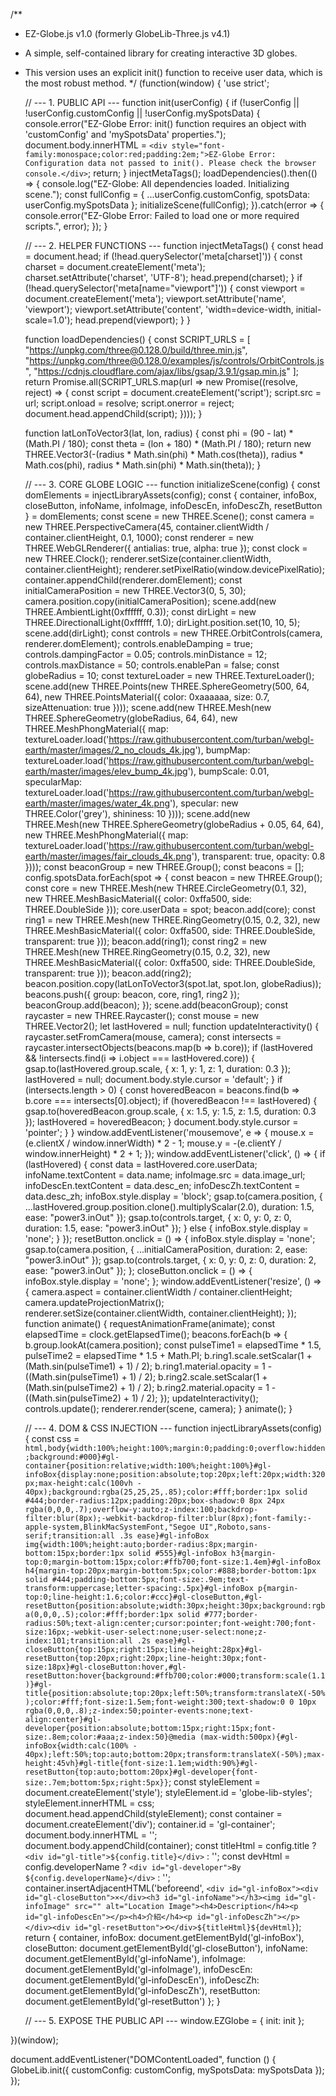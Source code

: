 /**
 * EZ-Globe.js v1.0 (formerly GlobeLib-Three.js v4.1)
 * A simple, self-contained library for creating interactive 3D globes.
 * This version uses an explicit init() function to receive user data, which is the most robust method.
 */
(function(window) {
    'use strict';

    // --- 1. PUBLIC API ---
    function init(userConfig) {
        if (!userConfig || !userConfig.customConfig || !userConfig.mySpotsData) {
            console.error("EZ-Globe Error: init() function requires an object with 'customConfig' and 'mySpotsData' properties.");
            document.body.innerHTML = `<div style="font-family:monospace;color:red;padding:2em;">EZ-Globe Error: Configuration data not passed to init(). Please check the browser console.</div>`;
            return;
        }
        injectMetaTags();
        loadDependencies().then(() => {
            console.log("EZ-Globe: All dependencies loaded. Initializing scene.");
            const fullConfig = { ...userConfig.customConfig, spotsData: userConfig.mySpotsData };
            initializeScene(fullConfig);
        }).catch(error => {
            console.error("EZ-Globe Error: Failed to load one or more required scripts.", error);
        });
    }

    // --- 2. HELPER FUNCTIONS ---
    function injectMetaTags() {
        const head = document.head;
        if (!head.querySelector('meta[charset]')) {
            const charset = document.createElement('meta');
            charset.setAttribute('charset', 'UTF-8');
            head.prepend(charset);
        }
        if (!head.querySelector('meta[name="viewport"]')) {
            const viewport = document.createElement('meta');
            viewport.setAttribute('name', 'viewport');
            viewport.setAttribute('content', 'width=device-width, initial-scale=1.0');
            head.prepend(viewport);
        }
    }

    function loadDependencies() {
        const SCRIPT_URLS = [
            "https://unpkg.com/three@0.128.0/build/three.min.js",
            "https://unpkg.com/three@0.128.0/examples/js/controls/OrbitControls.js",
            "https://cdnjs.cloudflare.com/ajax/libs/gsap/3.9.1/gsap.min.js"
        ];
        return Promise.all(SCRIPT_URLS.map(url => new Promise((resolve, reject) => {
            const script = document.createElement('script');
            script.src = url;
            script.onload = resolve;
            script.onerror = reject;
            document.head.appendChild(script);
        })));
    }
    
    function latLonToVector3(lat, lon, radius) {
        const phi = (90 - lat) * (Math.PI / 180);
        const theta = (lon + 180) * (Math.PI / 180);
        return new THREE.Vector3(-(radius * Math.sin(phi) * Math.cos(theta)), radius * Math.cos(phi), radius * Math.sin(phi) * Math.sin(theta));
    }

    // --- 3. CORE GLOBE LOGIC ---
    function initializeScene(config) {
        const domElements = injectLibraryAssets(config);
        const { container, infoBox, closeButton, infoName, infoImage, infoDescEn, infoDescZh, resetButton } = domElements;
        const scene = new THREE.Scene();
        const camera = new THREE.PerspectiveCamera(45, container.clientWidth / container.clientHeight, 0.1, 1000);
        const renderer = new THREE.WebGLRenderer({ antialias: true, alpha: true });
        const clock = new THREE.Clock();
        renderer.setSize(container.clientWidth, container.clientHeight);
        renderer.setPixelRatio(window.devicePixelRatio);
        container.appendChild(renderer.domElement);
        const initialCameraPosition = new THREE.Vector3(0, 5, 30);
        camera.position.copy(initialCameraPosition);
        scene.add(new THREE.AmbientLight(0xffffff, 0.3));
        const dirLight = new THREE.DirectionalLight(0xffffff, 1.0);
        dirLight.position.set(10, 10, 5);
        scene.add(dirLight);
        const controls = new THREE.OrbitControls(camera, renderer.domElement);
        controls.enableDamping = true;
        controls.dampingFactor = 0.05;
        controls.minDistance = 12;
        controls.maxDistance = 50;
        controls.enablePan = false;
        const globeRadius = 10;
        const textureLoader = new THREE.TextureLoader();
        scene.add(new THREE.Points(new THREE.SphereGeometry(500, 64, 64), new THREE.PointsMaterial({ color: 0xaaaaaa, size: 0.7, sizeAttenuation: true })));
        scene.add(new THREE.Mesh(new THREE.SphereGeometry(globeRadius, 64, 64), new THREE.MeshPhongMaterial({ map: textureLoader.load('https://raw.githubusercontent.com/turban/webgl-earth/master/images/2_no_clouds_4k.jpg'), bumpMap: textureLoader.load('https://raw.githubusercontent.com/turban/webgl-earth/master/images/elev_bump_4k.jpg'), bumpScale: 0.01, specularMap: textureLoader.load('https://raw.githubusercontent.com/turban/webgl-earth/master/images/water_4k.png'), specular: new THREE.Color('grey'), shininess: 10 })));
        scene.add(new THREE.Mesh(new THREE.SphereGeometry(globeRadius + 0.05, 64, 64), new THREE.MeshPhongMaterial({ map: textureLoader.load('https://raw.githubusercontent.com/turban/webgl-earth/master/images/fair_clouds_4k.png'), transparent: true, opacity: 0.8 })));
        const beaconGroup = new THREE.Group();
        const beacons = [];
        config.spotsData.forEach(spot => {
            const beacon = new THREE.Group();
            const core = new THREE.Mesh(new THREE.CircleGeometry(0.1, 32), new THREE.MeshBasicMaterial({ color: 0xffa500, side: THREE.DoubleSide }));
            core.userData = spot;
            beacon.add(core);
            const ring1 = new THREE.Mesh(new THREE.RingGeometry(0.15, 0.2, 32), new THREE.MeshBasicMaterial({ color: 0xffa500, side: THREE.DoubleSide, transparent: true }));
            beacon.add(ring1);
            const ring2 = new THREE.Mesh(new THREE.RingGeometry(0.15, 0.2, 32), new THREE.MeshBasicMaterial({ color: 0xffa500, side: THREE.DoubleSide, transparent: true }));
            beacon.add(ring2);
            beacon.position.copy(latLonToVector3(spot.lat, spot.lon, globeRadius));
            beacons.push({ group: beacon, core, ring1, ring2 });
            beaconGroup.add(beacon);
        });
        scene.add(beaconGroup);
        const raycaster = new THREE.Raycaster();
        const mouse = new THREE.Vector2();
        let lastHovered = null;
        function updateInteractivity() {
            raycaster.setFromCamera(mouse, camera);
            const intersects = raycaster.intersectObjects(beacons.map(b => b.core));
            if (lastHovered && !intersects.find(i => i.object === lastHovered.core)) { gsap.to(lastHovered.group.scale, { x: 1, y: 1, z: 1, duration: 0.3 }); lastHovered = null; document.body.style.cursor = 'default'; }
            if (intersects.length > 0) { const hoveredBeacon = beacons.find(b => b.core === intersects[0].object); if (hoveredBeacon !== lastHovered) { gsap.to(hoveredBeacon.group.scale, { x: 1.5, y: 1.5, z: 1.5, duration: 0.3 }); lastHovered = hoveredBeacon; } document.body.style.cursor = 'pointer'; }
        }
        window.addEventListener('mousemove', e => { mouse.x = (e.clientX / window.innerWidth) * 2 - 1; mouse.y = -(e.clientY / window.innerHeight) * 2 + 1; });
        window.addEventListener('click', () => { if (lastHovered) { const data = lastHovered.core.userData; infoName.textContent = data.name; infoImage.src = data.image_url; infoDescEn.textContent = data.desc_en; infoDescZh.textContent = data.desc_zh; infoBox.style.display = 'block'; gsap.to(camera.position, { ...lastHovered.group.position.clone().multiplyScalar(2.0), duration: 1.5, ease: "power3.inOut" }); gsap.to(controls.target, { x: 0, y: 0, z: 0, duration: 1.5, ease: "power3.inOut" }); } else { infoBox.style.display = 'none'; } });
        resetButton.onclick = () => { infoBox.style.display = 'none'; gsap.to(camera.position, { ...initialCameraPosition, duration: 2, ease: "power3.inOut" }); gsap.to(controls.target, { x: 0, y: 0, z: 0, duration: 2, ease: "power3.inOut" }); };
        closeButton.onclick = () => { infoBox.style.display = 'none'; };
        window.addEventListener('resize', () => { camera.aspect = container.clientWidth / container.clientHeight; camera.updateProjectionMatrix(); renderer.setSize(container.clientWidth, container.clientHeight); });
        function animate() {
            requestAnimationFrame(animate);
            const elapsedTime = clock.getElapsedTime();
            beacons.forEach(b => {
                b.group.lookAt(camera.position);
                const pulseTime1 = elapsedTime * 1.5, pulseTime2 = elapsedTime * 1.5 + Math.PI;
                b.ring1.scale.setScalar(1 + (Math.sin(pulseTime1) + 1) / 2); b.ring1.material.opacity = 1 - ((Math.sin(pulseTime1) + 1) / 2);
                b.ring2.scale.setScalar(1 + (Math.sin(pulseTime2) + 1) / 2); b.ring2.material.opacity = 1 - ((Math.sin(pulseTime2) + 1) / 2);
            });
            updateInteractivity();
            controls.update();
            renderer.render(scene, camera);
        }
        animate();
    }

    // --- 4. DOM & CSS INJECTION ---
    function injectLibraryAssets(config) {
        const css = `html,body{width:100%;height:100%;margin:0;padding:0;overflow:hidden;background:#000}#gl-container{position:relative;width:100%;height:100%}#gl-infoBox{display:none;position:absolute;top:20px;left:20px;width:320px;max-height:calc(100vh - 40px);background:rgba(25,25,25,.85);color:#fff;border:1px solid #444;border-radius:12px;padding:20px;box-shadow:0 8px 24px rgba(0,0,0,.7);overflow-y:auto;z-index:100;backdrop-filter:blur(8px);-webkit-backdrop-filter:blur(8px);font-family:-apple-system,BlinkMacSystemFont,"Segoe UI",Roboto,sans-serif;transition:all .3s ease}#gl-infoBox img{width:100%;height:auto;border-radius:8px;margin-bottom:15px;border:1px solid #555}#gl-infoBox h3{margin-top:0;margin-bottom:15px;color:#ffb700;font-size:1.4em}#gl-infoBox h4{margin-top:20px;margin-bottom:5px;color:#888;border-bottom:1px solid #444;padding-bottom:5px;font-size:.9em;text-transform:uppercase;letter-spacing:.5px}#gl-infoBox p{margin-top:0;line-height:1.6;color:#ccc}#gl-closeButton,#gl-resetButton{position:absolute;width:30px;height:30px;background:rgba(0,0,0,.5);color:#fff;border:1px solid #777;border-radius:50%;text-align:center;cursor:pointer;font-weight:700;font-size:16px;-webkit-user-select:none;user-select:none;z-index:101;transition:all .2s ease}#gl-closeButton{top:15px;right:15px;line-height:28px}#gl-resetButton{top:20px;right:20px;line-height:30px;font-size:18px}#gl-closeButton:hover,#gl-resetButton:hover{background:#ffb700;color:#000;transform:scale(1.1)}#gl-title{position:absolute;top:20px;left:50%;transform:translateX(-50%);color:#fff;font-size:1.5em;font-weight:300;text-shadow:0 0 10px rgba(0,0,0,.8);z-index:50;pointer-events:none;text-align:center}#gl-developer{position:absolute;bottom:15px;right:15px;font-size:.8em;color:#aaa;z-index:50}@media (max-width:500px){#gl-infoBox{width:calc(100% - 40px);left:50%;top:auto;bottom:20px;transform:translateX(-50%);max-height:45vh}#gl-title{font-size:1.1em;width:90%}#gl-resetButton{top:auto;bottom:20px}#gl-developer{font-size:.7em;bottom:5px;right:5px}}`;
        const styleElement = document.createElement('style');
        styleElement.id = 'globe-lib-styles';
        styleElement.innerHTML = css;
        document.head.appendChild(styleElement);
        const container = document.createElement('div');
        container.id = 'gl-container';
        document.body.innerHTML = '';
        document.body.appendChild(container);
        const titleHtml = config.title ? `<div id="gl-title">${config.title}</div>` : '';
        const devHtml = config.developerName ? `<div id="gl-developer">By ${config.developerName}</div>` : '';
        container.insertAdjacentHTML('beforeend', `<div id="gl-infoBox"><div id="gl-closeButton">×</div><h3 id="gl-infoName"></h3><img id="gl-infoImage" src="" alt="Location Image"><h4>Description</h4><p id="gl-infoDescEn"></p><h4>介紹</h4><p id="gl-infoDescZh"></p></div><div id="gl-resetButton">⟲</div>${titleHtml}${devHtml}`);
        return { container, infoBox: document.getElementById('gl-infoBox'), closeButton: document.getElementById('gl-closeButton'), infoName: document.getElementById('gl-infoName'), infoImage: document.getElementById('gl-infoImage'), infoDescEn: document.getElementById('gl-infoDescEn'), infoDescZh: document.getElementById('gl-infoDescZh'), resetButton: document.getElementById('gl-resetButton') };
    }

    // --- 5. EXPOSE THE PUBLIC API ---
    window.EZGlobe = {
        init: init
    };

})(window);

document.addEventListener("DOMContentLoaded", function () {
  GlobeLib.init({
    customConfig: customConfig,
    mySpotsData: mySpotsData
  });
});
